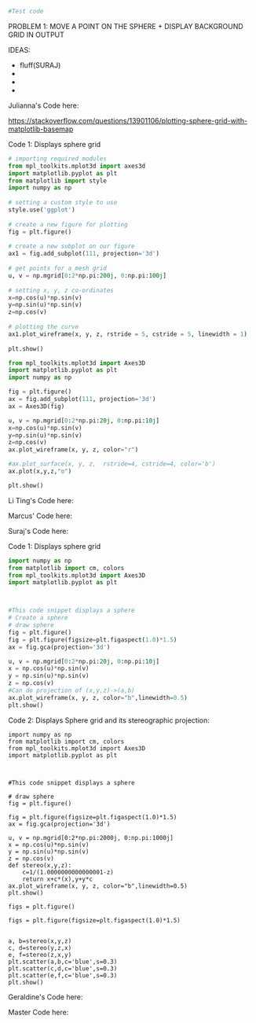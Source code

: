 ```python
#Test code
```

PROBLEM 1: MOVE A POINT ON THE SPHERE + DISPLAY BACKGROUND GRID IN OUTPUT

IDEAS:
- fluff(SURAJ)
-
-
-






Julianna's Code here:

https://stackoverflow.com/questions/13901106/plotting-sphere-grid-with-matplotlib-basemap

Code 1: Displays sphere grid
```python
# importing required modules 
from mpl_toolkits.mplot3d import axes3d 
import matplotlib.pyplot as plt 
from matplotlib import style 
import numpy as np 
  
# setting a custom style to use 
style.use('ggplot') 
  
# create a new figure for plotting 
fig = plt.figure() 
  
# create a new subplot on our figure 
ax1 = fig.add_subplot(111, projection='3d') 
  
# get points for a mesh grid 
u, v = np.mgrid[0:2*np.pi:200j, 0:np.pi:100j] 
  
# setting x, y, z co-ordinates 
x=np.cos(u)*np.sin(v) 
y=np.sin(u)*np.sin(v) 
z=np.cos(v) 
  
# plotting the curve 
ax1.plot_wireframe(x, y, z, rstride = 5, cstride = 5, linewidth = 1) 
  
plt.show()
```

```python
from mpl_toolkits.mplot3d import Axes3D
import matplotlib.pyplot as plt
import numpy as np

fig = plt.figure()
ax = fig.add_subplot(111, projection='3d')
ax = Axes3D(fig)

u, v = np.mgrid[0:2*np.pi:20j, 0:np.pi:10j]
x=np.cos(u)*np.sin(v)
y=np.sin(u)*np.sin(v)
z=np.cos(v)
ax.plot_wireframe(x, y, z, color="r")

#ax.plot_surface(x, y, z,  rstride=4, cstride=4, color='b')
ax.plot(x,y,z,"o")

plt.show()
```

Li Ting's Code here:

Marcus' Code here:

Suraj's Code here:

Code 1: Displays sphere grid
```python
import numpy as np
from matplotlib import cm, colors
from mpl_toolkits.mplot3d import Axes3D
import matplotlib.pyplot as plt



#This code snippet displays a sphere
# Create a sphere
# draw sphere
fig = plt.figure()
fig = plt.figure(figsize=plt.figaspect(1.0)*1.5) 
ax = fig.gca(projection='3d')

u, v = np.mgrid[0:2*np.pi:20j, 0:np.pi:10j]
x = np.cos(u)*np.sin(v)
y = np.sin(u)*np.sin(v)
z = np.cos(v)
#Can do projection of (x,y,z)->(a,b)
ax.plot_wireframe(x, y, z, color="b",linewidth=0.5)
plt.show()
```
Code 2: Displays Sphere grid and its stereographic projection:
```
import numpy as np
from matplotlib import cm, colors
from mpl_toolkits.mplot3d import Axes3D
import matplotlib.pyplot as plt



#This code snippet displays a sphere

# draw sphere
fig = plt.figure()

fig = plt.figure(figsize=plt.figaspect(1.0)*1.5) 
ax = fig.gca(projection='3d')

u, v = np.mgrid[0:2*np.pi:2000j, 0:np.pi:1000j]
x = np.cos(u)*np.sin(v)
y = np.sin(u)*np.sin(v)
z = np.cos(v)
def stereo(x,y,z):
    c=1/(1.0000000000000001-z)
    return x+c*(x),y+y*c
ax.plot_wireframe(x, y, z, color="b",linewidth=0.5)
plt.show()

figs = plt.figure()

figs = plt.figure(figsize=plt.figaspect(1.0)*1.5) 


a, b=stereo(x,y,z)
c, d=stereo(y,z,x)
e, f=stereo(z,x,y)
plt.scatter(a,b,c='blue',s=0.3)
plt.scatter(c,d,c='blue',s=0.3)
plt.scatter(e,f,c='blue',s=0.3)
plt.show()
```
Geraldine's Code here:

Master Code here:
